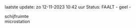 laatste update: 
zo 12-11-2023 10:42   uur 
Status: FAALT - geel - 
<div class="service Y">schijfruimte</div><div class="service Y">microstation</div>